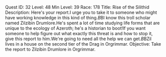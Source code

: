 Quest ID: 32
Level: 48
Min Level: 39
Race: 178
Title: Rise of the Silithid
Description: Here's your report.I urge you to take it to someone who might have working knowledge in this kind of thing.$B$BI know this troll scholar named Zilzibin Drumlore.He's spent a lot of time studying life forms that are unique to the ecology of Azeroth; he's a historian to boot!If you want someone to help figure out what exactly this threat is and how to stop it, give this report to him.We're going to need all the help we can get.$B$BZil lives in a house on the second tier of the Drag in Orgrimmar.
Objective: Take the report to Zilzibin Drumlore in Orgrimmar.
